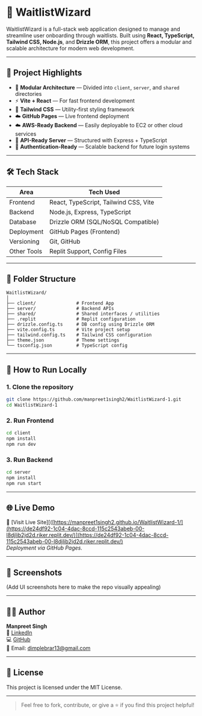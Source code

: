 
# 🚀 WaitlistWizard

WaitlistWizard is a full-stack web application designed to manage and streamline user onboarding through waitlists. Built using **React, TypeScript, Tailwind CSS, Node.js**, and **Drizzle ORM**, this project offers a modular and scalable architecture for modern web development.

---

## 📌 Project Highlights

- 🧩 **Modular Architecture** — Divided into `client`, `server`, and `shared` directories
- ⚡ **Vite + React** — For fast frontend development
- 💅 **Tailwind CSS** — Utility-first styling framework
- ☁️ **GitHub Pages** — Live frontend deployment
- ☁️ **AWS-Ready Backend** — Easily deployable to EC2 or other cloud services
- 🔄 **API-Ready Server** — Structured with Express + TypeScript
- 🔐 **Authentication-Ready** — Scalable backend for future login systems

---

## 🛠 Tech Stack

| Area         | Tech Used                          |
|--------------|------------------------------------|
| Frontend     | React, TypeScript, Tailwind CSS, Vite |
| Backend      | Node.js, Express, TypeScript       |
| Database     | Drizzle ORM (SQL/NoSQL Compatible) |
| Deployment   | GitHub Pages (Frontend)            |
| Versioning   | Git, GitHub                        |
| Other Tools  | Replit Support, Config Files       |

---

## 📂 Folder Structure

```
WaitlistWizard/
│
├── client/               # Frontend App
├── server/               # Backend APIs
├── shared/               # Shared interfaces / utilities
├── .replit               # Replit configuration
├── drizzle.config.ts     # DB config using Drizzle ORM
├── vite.config.ts        # Vite project setup
├── tailwind.config.ts    # Tailwind CSS configuration
├── theme.json            # Theme settings
└── tsconfig.json         # TypeScript config
```

---

## 🚀 How to Run Locally

### 1. Clone the repository
```bash
git clone https://github.com/manpreet1singh2/WaitlistWizard-1.git
cd WaitlistWizard-1
```

### 2. Run Frontend
```bash
cd client
npm install
npm run dev
```

### 3. Run Backend
```bash
cd server
npm install
npm run start
```

---

## 🌐 Live Demo

🔗 [Visit Live Site][([https://manpreet1singh2.github.io/WaitlistWizard-1/](https://de24df92-1c04-4dac-8ccd-115c2543abeb-00-l8djlib2jd2d.riker.replit.dev/)](https://de24df92-1c04-4dac-8ccd-115c2543abeb-00-l8djlib2jd2d.riker.replit.dev/)  
_Deployment via GitHub Pages._

---

## 📸 Screenshots

(Add UI screenshots here to make the repo visually appealing)

---

## 👨‍💻 Author

**Manpreet Singh**  
💼 [LinkedIn](https://linkedin.com/in/manpreet-singh-0148ab179)  
💻 [GitHub](https://github.com/manpreet1singh2)  
📧 Email: dimplebrar13@gmail.com  

---

## 📃 License

This project is licensed under the MIT License.

---

> Feel free to fork, contribute, or give a ⭐ if you find this project helpful!
